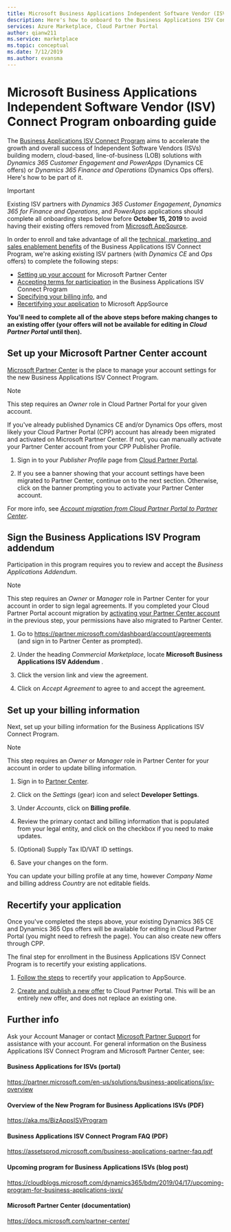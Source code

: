 ```yaml
---
title: Microsoft Business Applications Independent Software Vendor (ISV) Connect Program onboarding guide
description: Here's how to onboard to the Business Applications ISV Connect Program.
services: Azure Marketplace, Cloud Partner Portal
author: qianw211
ms.service: marketplace
ms.topic: conceptual
ms.date: 7/12/2019
ms.author: evansma
---
```


# Microsoft Business Applications Independent Software Vendor (ISV) Connect Program onboarding guide

The [Business Applications ISV Connect Program](https://partner.microsoft.com/solutions/business-applications/isv-overview) aims to accelerate the growth and overall success of Independent Software Vendors (ISVs) building modern, cloud-based, line-of-business (LOB) solutions with *Dynamics 365 Customer Engagement and PowerApps* (Dynamics CE offers) or *Dynamics 365 Finance and Operations* (Dynamics Ops offers). Here's how to be part of it.

> [!IMPORTANT]
> Existing ISV partners with *Dynamics 365 Customer Engagement*, *Dynamics 365 for Finance and Operations*, and *PowerApps* applications should complete all onboarding steps below before **October 15, 2019** to avoid having their existing offers removed from [Microsoft AppSource](https://appsource.microsoft.com).

In order to enroll and take advantage of all the [technical, marketing, and sales enablement benefits](https://partner.microsoft.com/en-us/solutions/business-applications/isv-overview) of the Business Applications ISV Connect Program, we're asking existing ISV partners (with *Dynamics CE* and *Ops* offers) to complete the following steps: 

 - [Setting up your account](#set-up-your-microsoft-partner-center-account) for Microsoft Partner Center
 - [Accepting terms for participation](#sign-the-business-applications-isv-program-addendum) in the Business Applications ISV Connect Program
 - [Specifying your billing info](#set-up-your-billing-information), and
 - [Recertifying your application](#recertify-your-application) to Microsoft AppSource

 **You'll need to complete all of the above steps before making changes to an existing offer (your offers will not be available for editing in *Cloud Partner Portal* until then).**

## Set up your Microsoft Partner Center account

[Microsoft Partner Center](https://partner.microsoft.com) is the place to manage your account settings for the new Business Applications ISV Connect Program.

> [!NOTE]
> This step requires an *Owner* role in Cloud Partner Portal for your given account.

If you've already published Dynamics CE and/or Dynamics Ops offers, most likely your Cloud Partner Portal (CPP) account has already been migrated and activated on Microsoft Partner Center. If not, you can manually activate your Partner Center account from your CPP Publisher Profile.

1. Sign in to your *Publisher Profile* page from [Cloud Partner Portal](https://cloudpartner.azure.com/).

2. If you see a banner showing that your account settings have been migrated to Partner Center, continue on to the next section. Otherwise, click on the  banner prompting you to activate your Partner Center account.

For more info, see [*Account migration from Cloud Partner Portal to Partner Center*](../partner-center-portal/account-migration-from-cpp-to-pc.md).

## Sign the Business Applications ISV Program addendum

Participation in this program requires you to review and accept the *Business Applications Addendum*.

> [!NOTE]
> This step requires an *Owner* or *Manager* role in Partner Center for your  account in order to sign legal agreements. If you completed your Cloud Partner Portal account migration by [activating your Partner Center account](#set-up-your-microsoft-partner-center-account) in the previous step, your permissions have also migrated to Partner Center.

1. Go to https://partner.microsoft.com/dashboard/account/agreements (and sign in to Partner Center as prompted).

2. Under the heading *Commercial Marketplace*, locate **Microsoft Business Applications ISV Addendum** .

3. Click the version link and view the agreement.

4. Click on *Accept Agreement* to agree to and accept the agreement.

## Set up your billing information

Next, set up your billing information for the Business Applications ISV Connect Program.

> [!NOTE]
> This step requires an *Owner* or *Manager* role in Partner Center for your  account in order to update billing information.

1. Sign in to [Partner Center](https://partner.microsoft.com/dashboard).

2. Click on the *Settings* (gear) icon and select **Developer Settings**.

3. Under *Accounts*, click on **Billing profile**.

4. Review the primary contact and billing information that is populated from your legal entity, and click on the checkbox if you need to make updates.

5. (Optional) Supply Tax ID/VAT ID settings.

6. Save your changes on the form.

You can update your billing profile at any time, however *Company Name* and billing address *Country*  are not editable fields.

## Recertify your application

Once you've completed the steps above, your existing Dynamics 365 CE and Dynamics 365 Ops offers will be available for editing in Cloud Partner Portal (you might need to refresh the page). You can also create new offers through CPP.

The final step for enrollment in the Business Applications ISV Connect Program is to recertify your existing applications.

1. [Follow the steps](https://partner.microsoft.com/en-us/solutions/business-applications/isv-publish) to recertify your application to AppSource.

2. [Create and publish a new offer](manage-offers/cpp-manage-offers.md) to Cloud Partner Portal. This will be an entirely new offer, and does not replace an existing one.

## Further info

Ask your Account Manager or contact [Microsoft Partner Support](https://partner.microsoft.com/support) for assistance with your account. For general information on the Business Applications ISV Connect Program and Microsoft Partner Center, see:

#### Business Applications for ISVs (portal)
https://partner.microsoft.com/en-us/solutions/business-applications/isv-overview

#### Overview of the New Program for Business Applications ISVs (PDF)
https://aka.ms/BizAppsISVProgram

#### Business Applications ISV Connect Program FAQ (PDF)
https://assetsprod.microsoft.com/business-applications-partner-faq.pdf

#### Upcoming program for Business Applications ISVs (blog post)
https://cloudblogs.microsoft.com/dynamics365/bdm/2019/04/17/upcoming-program-for-business-applications-isvs/

#### Microsoft Partner Center (documentation)
https://docs.microsoft.com/partner-center/ 